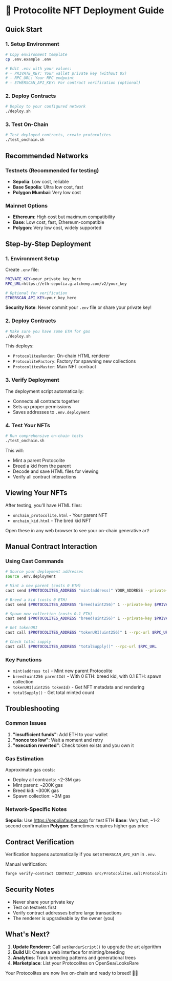 # 🧬 Protocolite NFT Deployment Guide

## Quick Start

### 1. Setup Environment
```bash
# Copy environment template
cp .env.example .env

# Edit .env with your values:
# - PRIVATE_KEY: Your wallet private key (without 0x)
# - RPC_URL: Your RPC endpoint
# - ETHERSCAN_API_KEY: For contract verification (optional)
```

### 2. Deploy Contracts
```bash
# Deploy to your configured network
./deploy.sh
```

### 3. Test On-Chain
```bash
# Test deployed contracts, create protocolites
./test_onchain.sh
```

## Recommended Networks

### Testnets (Recommended for testing)
- **Sepolia**: Low cost, reliable
- **Base Sepolia**: Ultra low cost, fast
- **Polygon Mumbai**: Very low cost

### Mainnet Options
- **Ethereum**: High cost but maximum compatibility
- **Base**: Low cost, fast, Ethereum-compatible
- **Polygon**: Very low cost, widely supported

## Step-by-Step Deployment

### 1. Environment Setup

Create `.env` file:
```bash
PRIVATE_KEY=your_private_key_here
RPC_URL=https://eth-sepolia.g.alchemy.com/v2/your_key

# Optional for verification
ETHERSCAN_API_KEY=your_key_here
```

**Security Note**: Never commit your `.env` file or share your private key!

### 2. Deploy Contracts

```bash
# Make sure you have some ETH for gas
./deploy.sh
```

This deploys:
- `ProtocolitesRender`: On-chain HTML renderer
- `ProtocoliteFactory`: Factory for spawning new collections
- `ProtocolitesMaster`: Main NFT contract

### 3. Verify Deployment

The deployment script automatically:
- Connects all contracts together
- Sets up proper permissions
- Saves addresses to `.env.deployment`

### 4. Test Your NFTs

```bash
# Run comprehensive on-chain tests
./test_onchain.sh
```

This will:
- Mint a parent Protocolite
- Breed a kid from the parent
- Decode and save HTML files for viewing
- Verify all contract interactions

## Viewing Your NFTs

After testing, you'll have HTML files:
- `onchain_protocolite.html` - Your parent NFT
- `onchain_kid.html` - The bred kid NFT

Open these in any web browser to see your on-chain generative art!

## Manual Contract Interaction

### Using Cast Commands

```bash
# Source your deployment addresses
source .env.deployment

# Mint a new parent (costs 0 ETH)
cast send $PROTOCOLITES_ADDRESS "mint(address)" YOUR_ADDRESS --private-key $PRIVATE_KEY --rpc-url $RPC_URL

# Breed a kid (costs 0 ETH)
cast send $PROTOCOLITES_ADDRESS "breed(uint256)" 1 --private-key $PRIVATE_KEY --rpc-url $RPC_URL --value 0

# Spawn new collection (costs 0.1 ETH)
cast send $PROTOCOLITES_ADDRESS "breed(uint256)" 1 --private-key $PRIVATE_KEY --rpc-url $RPC_URL --value 0.1ether

# Get tokenURI
cast call $PROTOCOLITES_ADDRESS "tokenURI(uint256)" 1 --rpc-url $RPC_URL

# Check total supply
cast call $PROTOCOLITES_ADDRESS "totalSupply()" --rpc-url $RPC_URL
```

### Key Functions

- `mint(address to)` - Mint new parent Protocolite
- `breed(uint256 parentId)` - With 0 ETH: breed kid, with 0.1 ETH: spawn collection
- `tokenURI(uint256 tokenId)` - Get NFT metadata and rendering
- `totalSupply()` - Get total minted count

## Troubleshooting

### Common Issues

1. **"insufficient funds"**: Add ETH to your wallet
2. **"nonce too low"**: Wait a moment and retry
3. **"execution reverted"**: Check token exists and you own it

### Gas Estimation

Approximate gas costs:
- Deploy all contracts: ~2-3M gas
- Mint parent: ~200K gas
- Breed kid: ~300K gas
- Spawn collection: ~3M gas

### Network-Specific Notes

**Sepolia**: Use https://sepoliafaucet.com for test ETH
**Base**: Very fast, ~1-2 second confirmation
**Polygon**: Sometimes requires higher gas price

## Contract Verification

Verification happens automatically if you set `ETHERSCAN_API_KEY` in `.env`.

Manual verification:
```bash
forge verify-contract CONTRACT_ADDRESS src/Protocolites.sol:Protocolites --etherscan-api-key $ETHERSCAN_API_KEY --rpc-url $RPC_URL
```

## Security Notes

- Never share your private key
- Test on testnets first
- Verify contract addresses before large transactions
- The renderer is upgradeable by the owner (you)

## What's Next?

1. **Update Renderer**: Call `setRenderScript()` to upgrade the art algorithm
2. **Build UI**: Create a web interface for minting/breeding
3. **Analytics**: Track breeding patterns and generational trees
4. **Marketplace**: List your Protocolites on OpenSea/LooksRare

Your Protocolites are now live on-chain and ready to breed! 🧬✨
